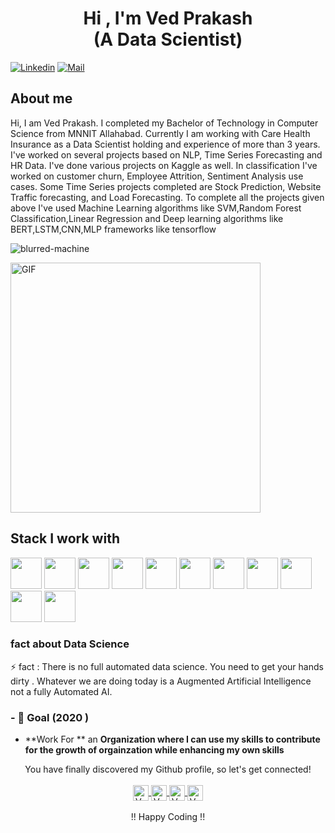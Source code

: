 
<h1 align="center">Hi , I'm Ved Prakash <br <h3 align="center">(A Data Scientist) </h3></h1>

	
[![Linkedin](https://img.shields.io/badge/-Ved%20Prakash-blue?style=flat-square&logo=linkedin&logoColor=white&link=https://www.linkedin.com/in/v-prakash/)](https://www.linkedin.com/in/v-prakash/)
[![Mail](https://img.shields.io/badge/-Mail%20Me-blue?style=flat-square&logo=gmail&logoColor=red&link=)](mailto:vedcomail@gmail.com)



## About me 
Hi,
I am Ved Prakash. I completed my Bachelor of Technology in Computer Science from MNNIT Allahabad.
Currently I am working with Care Health Insurance as a Data Scientist holding and experience of more than 3 years. I've worked on several projects based on NLP, Time Series Forecasting and HR Data. I've done various projects on Kaggle as well. In classification I've worked on customer churn, Employee Attrition, Sentiment Analysis use cases.
Some Time Series projects completed are Stock Prediction, Website Traffic forecasting, and Load Forecasting. To complete all the projects given above I've used Machine Learning algorithms like SVM,Random Forest Classification,Linear Regression and Deep learning algorithms like BERT,LSTM,CNN,MLP frameworks like tensorflow


<p align="left"> <img src="https://komarev.com/ghpvc/?username=vedprakash11" alt="blurred-machine" /> </p>


<img align="top" alt="GIF" src="https://cdn.dribbble.com/users/926537/screenshots/4502924/python-2.gif" width="400px" />


## Stack I work with
<code><img height="50" src="https://www.vectorlogo.zone/logos/python/python-ar21.svg"></code>
<code><img height="50" src="https://www.vectorlogo.zone/logos/pocoo_flask/pocoo_flask-ar21.svg"></code>
<code><img height="50" src="https://www.vectorlogo.zone/logos/jupyter/jupyter-ar21.svg"></code>
<code><img height="50" src="https://www.vectorlogo.zone/logos/tensorflow/tensorflow-ar21.svg"></code>
<code><img height="50" src="https://www.vectorlogo.zone/logos/visualstudio_code/visualstudio_code-ar21.svg"></code>
<code><img height="50" src="https://www.vectorlogo.zone/logos/numpy/numpy-ar21.svg"></code>
<code><img height="50" src="https://www.vectorlogo.zone/logos/kaggle/kaggle-ar21.svg"></code>
<code><img height="50" src="https://www.vectorlogo.zone/logos/mysql/mysql-ar21.svg"></code>
<code><img height="50" src="https://www.vectorlogo.zone/logos/sqlite/sqlite-ar21.svg"></code>
<code><img height="50" src="https://www.vectorlogo.zone/logos/github/github-ar21.svg"></code>
<code><img height="50" src="https://www.vectorlogo.zone/logos/w3_html5/w3_html5-ar21.svg"></code>


### fact about Data Science 

⚡ fact : There is no full automated data science. You need to get your hands dirty . Whatever we are doing today is a Augmented Artificial Intelligence not a fully Automated AI.

### - 🎯 Goal (2020 )
- **Work For ** an **Organization where I can use my skills to contribute for the growth of orgainzation while enhancing my own skills**





<p align="center">
You have finally discovered my Github profile, so let's get connected! 
  
<br>
<br>
<a href="https://www.linkedin.com/in/v-prakash/">	
  <img align="center" alt="Ved Prakash | LinkdeIn" width="25px" height="25" src="https://cdn.jsdelivr.net/npm/simple-icons@v3/icons/linkedin.svg" />	
</a>	
<a href="#">	
  <img align="center" alt="Ved Prakash | Medium" width="25px" height="25" src="https://cdn.jsdelivr.net/npm/simple-icons@v3/icons/medium.svg" />	
</a>	
<a href="https://www.kaggle.com/ved1104">	
  <img align="center" alt="Ved Prakash | Kaggle" width="25px" height="25" src="https://cdn.jsdelivr.net/npm/simple-icons@v3/icons/kaggle.svg" />	
</a>	
	
<a href="https://www.instagram.com/oye_vedu/">	
  <img align="center" alt="Ved Prakash | Instagram" width="25px" height="25" src="https://cdn.jsdelivr.net/npm/simple-icons@v3/icons/instagram.svg" />	
</a>
<br>
<br>
!! Happy Coding !!
</p>  

